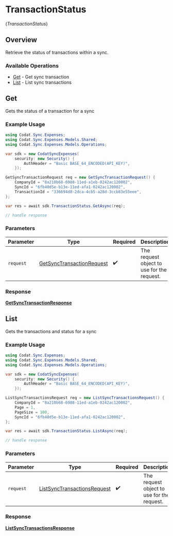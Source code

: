 # TransactionStatus
(*TransactionStatus*)

## Overview

Retrieve the status of transactions within a sync.

### Available Operations

* [Get](#get) - Get sync transaction
* [List](#list) - List sync transactions

## Get

Gets the status of a transaction for a sync

### Example Usage

```csharp
using Codat.Sync.Expenses;
using Codat.Sync.Expenses.Models.Shared;
using Codat.Sync.Expenses.Models.Operations;

var sdk = new CodatSyncExpenses(
    security: new Security() {
        AuthHeader = "Basic BASE_64_ENCODED(API_KEY)",
    });

GetSyncTransactionRequest req = new GetSyncTransactionRequest() {
    CompanyId = "8a210b68-6988-11ed-a1eb-0242ac120002",
    SyncId = "6fb40d5e-b13e-11ed-afa1-0242ac120002",
    TransactionId = "336694d8-2dca-4cb5-a28d-3ccb83e55eee",
};

var res = await sdk.TransactionStatus.GetAsync(req);

// handle response
```

### Parameters

| Parameter                                                                         | Type                                                                              | Required                                                                          | Description                                                                       |
| --------------------------------------------------------------------------------- | --------------------------------------------------------------------------------- | --------------------------------------------------------------------------------- | --------------------------------------------------------------------------------- |
| `request`                                                                         | [GetSyncTransactionRequest](../../Models/Operations/GetSyncTransactionRequest.md) | :heavy_check_mark:                                                                | The request object to use for the request.                                        |


### Response

**[GetSyncTransactionResponse](../../Models/Operations/GetSyncTransactionResponse.md)**


## List

Gets the transactions and status for a sync

### Example Usage

```csharp
using Codat.Sync.Expenses;
using Codat.Sync.Expenses.Models.Shared;
using Codat.Sync.Expenses.Models.Operations;

var sdk = new CodatSyncExpenses(
    security: new Security() {
        AuthHeader = "Basic BASE_64_ENCODED(API_KEY)",
    });

ListSyncTransactionsRequest req = new ListSyncTransactionsRequest() {
    CompanyId = "8a210b68-6988-11ed-a1eb-0242ac120002",
    Page = 1,
    PageSize = 100,
    SyncId = "6fb40d5e-b13e-11ed-afa1-0242ac120002",
};

var res = await sdk.TransactionStatus.ListAsync(req);

// handle response
```

### Parameters

| Parameter                                                                             | Type                                                                                  | Required                                                                              | Description                                                                           |
| ------------------------------------------------------------------------------------- | ------------------------------------------------------------------------------------- | ------------------------------------------------------------------------------------- | ------------------------------------------------------------------------------------- |
| `request`                                                                             | [ListSyncTransactionsRequest](../../Models/Operations/ListSyncTransactionsRequest.md) | :heavy_check_mark:                                                                    | The request object to use for the request.                                            |


### Response

**[ListSyncTransactionsResponse](../../Models/Operations/ListSyncTransactionsResponse.md)**

